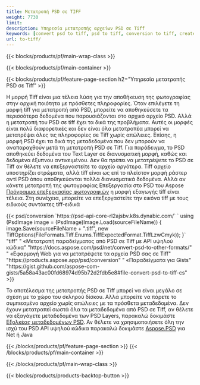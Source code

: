 ```yaml
---
title: Μετατροπή PSD σε TIFF
weight: 7730
limit: 
description: Υπηρεσία μετατροπής αρχείων PSD σε Tiff
keywords: [convert psd to tiff, psd to tiff, conversion to tiff, create tiff from psd, print psd as tiff]
url: to-tiff/
---
```


{{< blocks/products/pf/main-wrap-class >}}

{{< blocks/products/pf/main-container >}}

{{< blocks/products/pf/feature-page-section h2="Υπηρεσία μετατροπής PSD σε Tiff" >}}
<p>Η μορφή Tiff είναι μια τέλεια λύση για την αποθήκευση της φωτογραφίας στην αρχική ποιότητα με πρόσθετες πληροφορίες. Όταν επιλέγετε τη μορφή tiff για μετατροπή από PSD, μπορείτε να αποθηκεύσετε τα περισσότερα δεδομένα που παρουσιάζονται στο αρχικό αρχείο PSD. Αλλά η μετατροπή του PSD σε tiff έχει τα δικά της προβλήματα. Αυτές οι μορφές είναι πολύ διαφορετικές και δεν είναι όλα μετατροπέα μπορεί να μετατρέψει όλες τις πληροφορίες σε Tiff χωρίς απώλειες. Επίσης, η μορφή PSD έχει τα δικά της μεταδεδομένα που δεν μπορούν να αναπαραχθούν μετά τη μετατροπή PSD σε Tiff. Για παράδειγμα, το PSD αποθηκεύει δεδομένα του Text Layer σε διανυσματική μορφή, καθώς και δεδομένα έξυπνου αντικειμένου. Δεν θα πρέπει να μετατρέψετε το PSD σε Tiff αν θέλετε να επεξεργαστείτε το αρχείο αργότερα. Tiff αρχείο υποστηρίζει στρώματα, αλλά tiff είναι ως επί το πλείστον μορφή ράστερ αντί PSD όπου αποθηκεύονται πολλά διανυσματικά δεδομένα. Αλλά αν κάνετε μετατροπή της φωτογραφίας Επεξεργασία στο PSD του Aspose <a href="https://products.aspose.app/psd/photo-editor">Πρόγραμμα επεξεργασίας φωτογραφιών</a> η μορφή εξαγωγής tiff είναι τέλεια. Στη συνέχεια, μπορείτε να επεξεργαστείτε την εικόνα tiff με τους ειδικούς συντάκτες tiff-ειδικά</p>
{{< psd/conversion `https://psd-api-core-rl2ajsbv.k8s.dynabic.com/` 
`    using (PsdImage image = (PsdImage)Image.Load(sourceFileName))
    {
        image.Save(sourceFileName + ".tiff", new TiffOptions(FileFormats.Tiff.Enums.TiffExpectedFormat.TiffLzwCmyk));
    }` 
	"tiff" "
«Μετατροπή παραδείγματος από PSD σε Tiff με API υψηλού κώδικα"  "https://docs.aspose.com/psd/net/convert-psd-to-other-formats/" "
«Εφαρμογή Web για να μετατρέψετε τα αρχεία PSD σας σε Tiff" "https://products.aspose.app/psd/conversion" "
«Παραδείγματα για Gists" "https://gist.github.com/aspose-com-gists/5a58a43ac00fd68974d95b72d2fdb5e8#file-convert-psd-to-tiff-cs" >}}
<p>Το αποτέλεσμα της μετατροπής PSD σε Tiff μπορεί να είναι μεγάλο σε σχέση με το χώρο του σκληρού δίσκου. Αλλά μπορείτε να πάρετε το συμπιεσμένο αρχείο χωρίς απώλειες με τα πρόσθετα μεταδεδομένα. Δεν έχουν μετατραπεί σωστά όλα τα μεταδεδομένα από PSD σε Tiff, αν θέλετε να εξαγάγετε μεταδεδομένα των PSD Layers, παρακαλώ δοκιμάστε <a href="https://products.aspose.app/psd/metadata">Εξολκέας μεταδεδομένων PSD</a>. Αν θέλετε να χρησιμοποιήσετε όλη την ισχύ του PSD API υψηλού κώδικα παρακαλώ δοκιμάστε <a href="/psd">Aspose.PSD</a> για Net ή Java</p>
{{< /blocks/products/pf/feature-page-section >}}
{{< /blocks/products/pf/main-container >}}


{{< /blocks/products/pf/main-wrap-class >}}

{{< blocks/products/products-backtop-button >}}
